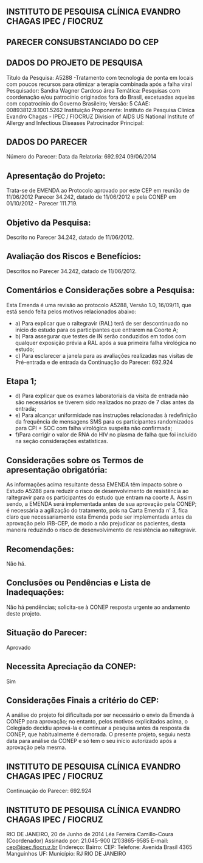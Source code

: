 ## INSTITUTO DE PESQUISA CLÍNICA EVANDRO CHAGAS IPEC / FIOCRUZ

## PARECER CONSUBSTANCIADO DO CEP
## DADOS DO PROJETO DE PESQUISA
Título da Pesquisa: A5288 -Tratamento com tecnologia de ponta em locais com poucos recursos para otimizar a terapia combinada após a falha viral
Pesquisador:
Sandra Wagner Cardoso
área Temática:
Pesquisas com coordenação e/ou patrocínio originados fora do Brasil, excetuadas aquelas com copatrocínio do Governo Brasileiro;
Versão:
5
CAAE:
00893812.9.1001.5262
Instituição Proponente:
Instituto de Pesquisa Clínica Evandro Chagas - IPEC / FIOCRUZ
Division of AIDS US National Institute of Allergy and Infectious Diseases Patrocinador Principal:
## DADOS DO PARECER
Número do Parecer:
Data da Relatoria:
692.924
09/06/2014
## Apresentação do Projeto:
Trata-se de EMENDA ao Protocolo aprovado por este CEP em reunião de 11/06/2012 Parecer 34.242, datado de 11/06/2012 e pela CONEP em 01/10/2012 - Parecer 111.719.
## Objetivo da Pesquisa:
Descrito no Parecer 34.242, datado de 11/06/2012.
## Avaliação dos Riscos e Benefícios:
Descritos no Parecer 34.242, datado de 11/06/2012.
## Comentários e Considerações sobre a Pesquisa:
Esta Emenda é uma revisão ao protocolo A5288, Versão 1.0, 16/09/11, que está sendo feita pelos motivos relacionados abaixo:
- a) Para explicar que o raltegravir (RAL) terá de ser descontinuado no início do estudo para os participantes que entrarem na Coorte A;
- b) Para assegurar que testes de IN serão conduzidos em todos com qualquer exposição prévia a RAL após a sua primeira falha virológica no estudo;
- c) Para esclarecer a janela para as avaliações realizadas nas visitas de Pré-entrada e de entrada da
Continuação do Parecer: 692.924
## Etapa 1;
- d) Para explicar que os exames laboratoriais da visita de entrada não são necessários se tiverem sido realizados no prazo de 7 dias antes da entrada;
- e) Para alcançar uniformidade nas instruções relacionadas à redefinição da frequência de mensagens SMS para os participantes randomizados para CPI + SOC com falha virológica suspeita não confirmada;
- f)Para corrigir o valor de RNA do HIV no plasma de falha que foi incluído na seção considerações estatísticas.
## Considerações sobre os Termos de apresentação obrigatória:
As informações acima resultante dessa EMENDA têm impacto sobre o Estudo A5288 para reduzir o risco de desenvolvimento de resistência ao raltegravir para os participantes do estudo que entram na coorte A. Assim sendo, a EMENDA será implementada antes de sua aprovação pela CONEP; é necessária a agilização do tratamento,  pois  na  Carta  Emenda  n'  3,  fica  claro  que  necessariamente  esta  Emenda  pode  ser implementada antes da aprovação pelo IRB-CEP, de modo a não prejudicar os pacientes, desta maneira reduzindo o risco de desenvolvimento de resistência ao raltegravir.
## Recomendações:
Não há.
## Conclusões ou Pendências e Lista de Inadequações:
Não há pendências; solicita-se à CONEP resposta urgente ao andamento deste projeto.
## Situação do Parecer:
Aprovado
## Necessita Apreciação da CONEP:
Sim
## Considerações Finais a critério do CEP:
A análise do projeto foi dificultada por ser necessário o envio da Emenda à CONEP para aprovação; no entanto, pelos motivos explicitados acima, o Colegiado decidiu aprová-la e continuar a pesquisa antes da resposta da CONEP, que habitualmente é demorada.
O presente projeto, seguiu nesta data para análise da CONEP e só tem o seu início autorizado após a aprovação pela mesma.
## INSTITUTO DE PESQUISA CLÍNICA EVANDRO CHAGAS IPEC / FIOCRUZ

Continuação do Parecer: 692.924
## INSTITUTO DE PESQUISA CLÍNICA EVANDRO CHAGAS IPEC / FIOCRUZ
RIO DE JANEIRO, 20 de Junho de 2014
Léa Ferreira Camillo-Coura (Coordenador) Assinado por:
21.045-900
(21)3865-9585
E-mail:
cep@ipec.fiocruz.br
Endereço:
Bairro:
CEP:
Telefone:
Avenida Brasil 4365
Manguinhos
UF:
Município:
RJ
RIO DE JANEIRO
